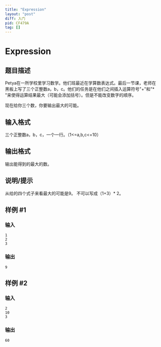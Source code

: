 ```yaml
---
title: "Expression"
layout: "post"
diff: 入门
pid: CF479A
tag: []
---
```


# Expression

## 题目描述

Petya在一所学校里学习数学。他们班最近在学算数表达式。最后一节课，老师在黑板上写了三个正整数a，b，c。他们的任务是在他们之间插入运算符号"+"和"* "来使得运算结果最大（可能会添加括号）。但是不能改变数字的顺序。

现在给你三个数，你要输出最大的可能。

## 输入格式

三个正整数a，b，c，一个一行。（1<=a,b,c<=10）

## 输出格式

输出能得到的最大的数。

## 说明/提示

从给的四个式子来看最大的可能是9。
不可以写成（1+3）* 2。

## 样例 #1

### 输入

```
1
2
3

```

### 输出

```
9

```

## 样例 #2

### 输入

```
2
10
3

```

### 输出

```
60

```

